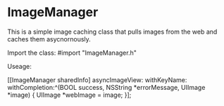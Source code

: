 # ImageManager

This is a simple image caching class that pulls images from the web and caches them asycnornously.

Import the class:
  #import "ImageManager.h"

Useage:

[[ImageManager  sharedInfo] asyncImageView:<imageURL> withKeyName:<reference key> withCompletion:^(BOOL success, NSString *errorMessage, UIImage *image) {
        UIImage *webImage = image;
    }];
